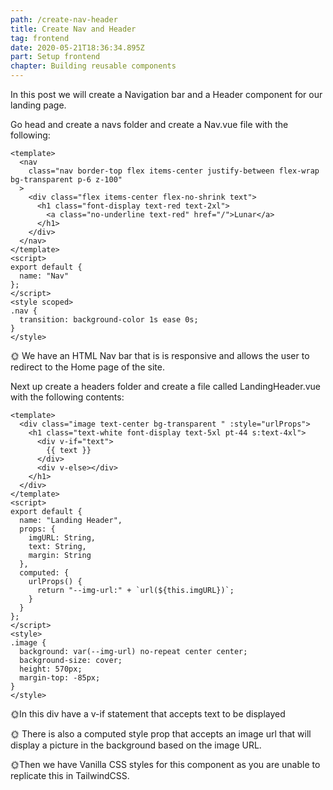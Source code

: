 ```yaml
---
path: /create-nav-header
title: Create Nav and Header
tag: frontend
date: 2020-05-21T18:36:34.895Z
part: Setup frontend
chapter: Building reusable components
---
```

In this post we will create a Navigation bar and a Header component for our landing page.

Go head and create a navs folder and create a Nav.vue file with the following:

```
<template>
  <nav
    class="nav border-top flex items-center justify-between flex-wrap bg-transparent p-6 z-100"
  >
    <div class="flex items-center flex-no-shrink text">
      <h1 class="font-display text-red text-2xl">
        <a class="no-underline text-red" href="/">Lunar</a>
      </h1>
    </div>
  </nav>
</template>
<script>
export default {
  name: "Nav"
};
</script>
<style scoped>
.nav {
  transition: background-color 1s ease 0s;
}
</style>

```

🌞 We have an HTML Nav bar that is is responsive and allows the user to redirect to the Home page of the site.



Next up create a headers folder and create a file called LandingHeader.vue with the following contents:

```
<template>
  <div class="image text-center bg-transparent " :style="urlProps">
    <h1 class="text-white font-display text-5xl pt-44 s:text-4xl">
      <div v-if="text">
        {{ text }}
      </div>
      <div v-else></div>
    </h1>
  </div>
</template>
<script>
export default {
  name: "Landing Header",
  props: {
    imgURL: String,
    text: String,
    margin: String
  },
  computed: {
    urlProps() {
      return "--img-url:" + `url(${this.imgURL})`;
    }
  }
};
</script>
<style>
.image {
  background: var(--img-url) no-repeat center center;
  background-size: cover;
  height: 570px;
  margin-top: -85px;
}
</style>

```



🌞In this div have a v-if statement that accepts text to be displayed 

🌞 There is also a computed style prop that accepts an image url that will display a picture in the background based on the image URL.

🌞Then we have Vanilla CSS styles for this component as you are unable to replicate this in TailwindCSS.